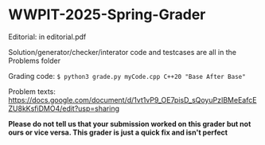 # WWPIT-2025-Spring-Grader

Editorial: in editorial.pdf

Solution/generator/checker/interator code and testcases are all in the Problems folder

Grading code:
```$ python3 grade.py myCode.cpp C++20 "Base After Base"```

Problem texts: https://docs.google.com/document/d/1vt1vP9_OE7pisD_sQoyuPzIBMeEafcEZU8kKsfiDMO4/edit?usp=sharing

**Please do not tell us that your submission worked on this grader but not ours or vice versa. This grader is just a quick fix and isn't perfect**
